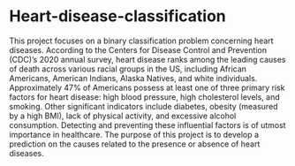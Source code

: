 # Heart-disease-classification
This project focuses on a binary classification problem concerning heart diseases. According to the Centers for Disease Control and Prevention (CDC)’s 2020 annual survey, heart disease ranks among the leading causes of death across various racial groups in the US, including African Americans, American Indians, Alaska Natives, and white individuals. Approximately 47% of Americans possess at least one of three primary risk factors for heart disease: high blood pressure, high cholesterol levels, and smoking. Other significant indicators include diabetes, obesity (measured by a high BMI), lack of physical activity, and excessive alcohol consumption. Detecting and preventing these influential factors is of utmost importance in healthcare. The purpose of this project is to develop a prediction on the causes related to the presence or absence of heart diseases.
